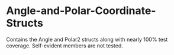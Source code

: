 # Angle-and-Polar-Coordinate-Structs
 Contains the Angle and Polar2 structs along with nearly 100% test coverage. Self-evident members are not tested.
